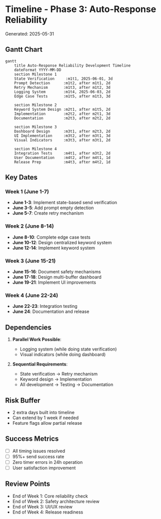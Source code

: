 # Timeline - Phase 3: Auto-Response Reliability
Generated: 2025-05-31

## Gantt Chart

```mermaid
gantt
    title Auto-Response Reliability Development Timeline
    dateFormat YYYY-MM-DD
    section Milestone 1
    State Verification     :m1t1, 2025-06-01, 3d
    Prompt Detection      :m1t2, after m1t1, 2d
    Retry Mechanism       :m1t3, after m1t2, 3d
    Logging System        :m1t4, 2025-06-03, 2d
    Edge Case Tests       :m1t5, after m1t3, 3d
    
    section Milestone 2
    Keyword System Design :m2t1, after m1t5, 2d
    Implementation        :m2t2, after m2t1, 3d
    Documentation         :m2t3, after m2t2, 2d
    
    section Milestone 3
    Dashboard Design      :m3t1, after m2t3, 2d
    UI Implementation     :m3t2, after m3t1, 3d
    Visual Indicators     :m3t3, after m3t1, 2d
    
    section Milestone 4
    Integration Tests     :m4t1, after m3t2, 2d
    User Documentation    :m4t2, after m4t1, 1d
    Release Prep          :m4t3, after m4t2, 1d
```

## Key Dates

### Week 1 (June 1-7)
- **June 1-3**: Implement state-based send verification
- **June 3-5**: Add prompt empty detection  
- **June 5-7**: Create retry mechanism

### Week 2 (June 8-14)
- **June 8-10**: Complete edge case tests
- **June 10-12**: Design centralized keyword system
- **June 12-14**: Implement keyword system

### Week 3 (June 15-21)
- **June 15-16**: Document safety mechanisms
- **June 17-18**: Design multi-buffer dashboard
- **June 19-21**: Implement UI improvements

### Week 4 (June 22-24)
- **June 22-23**: Integration testing
- **June 24**: Documentation and release

## Dependencies

1. **Parallel Work Possible**:
   - Logging system (while doing state verification)
   - Visual indicators (while doing dashboard)

2. **Sequential Requirements**:
   - State verification → Retry mechanism
   - Keyword design → Implementation
   - All development → Testing → Documentation

## Risk Buffer
- 2 extra days built into timeline
- Can extend by 1 week if needed
- Feature flags allow partial release

## Success Metrics
- [ ] All timing issues resolved
- [ ] 95%+ send success rate
- [ ] Zero timer errors in 24h operation
- [ ] User satisfaction improvement

## Review Points
- End of Week 1: Core reliability check
- End of Week 2: Safety architecture review
- End of Week 3: UI/UX review
- End of Week 4: Release readiness